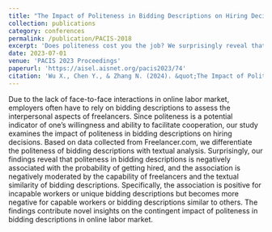 ```yaml
---
title: "The Impact of Politeness in Bidding Descriptions on Hiring Decisions in Online Labor Markets"
collection: publications
category: conferences
permalink: /publication/PACIS-2018
excerpt: 'Does politeness cost you the job? We surprisingly reveal that polite bidding in online gig markets is negatively associated with the likelihood of being hired, particularly when the freelancer is highly capable or the bid lacks textual uniqueness.'
date: 2023-07-01
venue: 'PACIS 2023 Proceedings'
paperurl: 'https://aisel.aisnet.org/pacis2023/74'
citation: 'Wu X., Chen Y., & Zhang N. (2024). &quot;The Impact of Politeness in Bidding Descriptions on Hiring Decisions in Online Labor Markets.&quot; <i>PACIS 2023 Proceedings</i>. 74.'
---
```


Due to the lack of face-to-face interactions in online labor market, employers often have to rely on bidding descriptions to assess the interpersonal aspects of freelancers. Since politeness is a potential indicator of one’s willingness and ability to facilitate cooperation, our study examines the impact of politeness in bidding descriptions on hiring decisions. Based on data collected from Freelancer.com, we differentiate the politeness of bidding descriptions with textual analysis. Surprisingly, our findings reveal that politeness in bidding descriptions is negatively associated with the probability of getting hired, and the association is negatively moderated by the capability of freelancers and the textual similarity of bidding descriptions. Specifically, the association is positive for incapable workers or unique bidding descriptions but becomes more negative for capable workers or bidding descriptions similar to others. The findings contribute novel insights on the contingent impact of politeness in bidding descriptions in online labor market.
